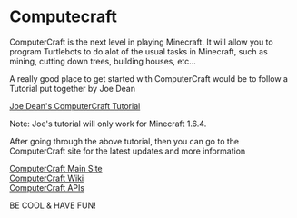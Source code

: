 Computecraft
============

ComputerCraft is the next level in playing Minecraft.  It will allow you to program Turtlebots to do alot of the usual tasks in Minecraft, such as mining, cutting down trees, building houses, etc...

A really good place to get started with ComputerCraft would be to follow a Tutorial put together by Joe Dean

  [Joe Dean's ComputerCraft Tutorial](http://joedean.github.io/computercraft/)

Note: Joe's tutorial will only work for Minecraft 1.6.4.

After going through the above tutorial, then you can go to the ComputerCraft site for the latest updates and more information

  [ComputerCraft Main Site](http://www.computercraft.info/)  
  [ComputerCraft Wiki](http://www.computercraft.info/wiki/Main_Page)  
  [ComputerCraft APIs](http://www.computercraft.info/wiki/Category:APIs)  

BE COOL & HAVE FUN!
